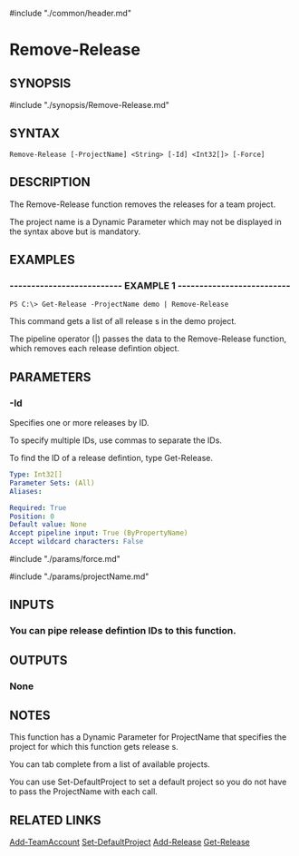 #include "./common/header.md"

# Remove-Release

## SYNOPSIS
#include "./synopsis/Remove-Release.md"

## SYNTAX

```
Remove-Release [-ProjectName] <String> [-Id] <Int32[]> [-Force]
```

## DESCRIPTION
The Remove-Release function removes the releases for a
team project.

The project name is a Dynamic Parameter which may not be
displayed in the syntax above but is mandatory.

## EXAMPLES

### -------------------------- EXAMPLE 1 --------------------------
```
PS C:\> Get-Release -ProjectName demo | Remove-Release
```

This command gets a list of all release s in the demo project.

The pipeline operator (|) passes the data to the Remove-Release
function, which removes each release defintion object.

## PARAMETERS

### -Id
Specifies one or more releases by ID.

To specify multiple IDs, use commas to separate the IDs.

To find the ID of a release defintion, type Get-Release.

```yaml
Type: Int32[]
Parameter Sets: (All)
Aliases: 

Required: True
Position: 0
Default value: None
Accept pipeline input: True (ByPropertyName)
Accept wildcard characters: False
```

#include "./params/force.md"

#include "./params/projectName.md"

## INPUTS

### You can pipe release defintion IDs to this function.

## OUTPUTS

### None

## NOTES
This function has a Dynamic Parameter for ProjectName that specifies the
project for which this function gets release s.

You can tab complete from a list of available projects.

You can use Set-DefaultProject to set a default project so you do not have
to pass the ProjectName with each call.

## RELATED LINKS

[Add-TeamAccount](Add-TeamAccount.md)
[Set-DefaultProject](Set-DefaultProject.md)
[Add-Release](Add-Release.md)
[Get-Release](Get-Release.md)